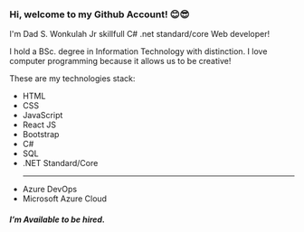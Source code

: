<div>
    <h3>Hi, welcome to my Github Account! 😊😎</h3>
    <p>I'm Dad S. Wonkulah Jr skillfull C# .net standard/core Web developer!</p>
    <p>I hold a BSc. degree in Information Technology with distinction. I love computer programming because it allows us to be creative!</p>
    <p>These are my technologies stack:</p>
  <ul>
    <li>HTML</li>
    <li>CSS</li>
    <li>JavaScript</li>
    <li>React JS</li>
    <li>Bootstrap</li>
    <li>C#</li>
    <li>SQL</li>
    <li>.NET Standard/Core</li>
    <hr/>
    <li>Azure DevOps</li>
    <li>Microsoft Azure Cloud</li>
  </ul>
  <h5>I’m Available to be hired.</h5>
</div>
